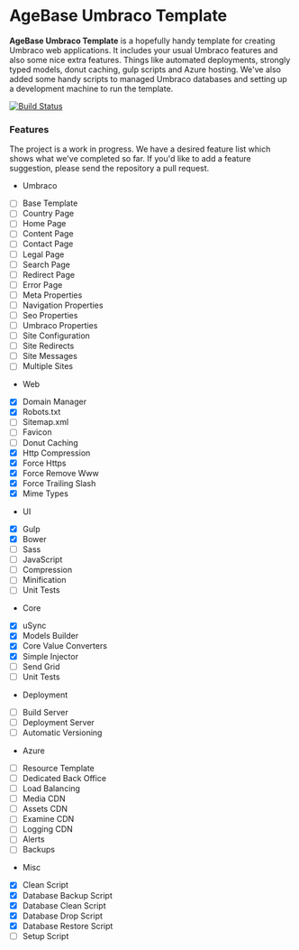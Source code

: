 # AgeBase Umbraco Template

**AgeBase Umbraco Template** is a hopefully handy template for creating Umbraco web applications. It includes your usual Umbraco features and also some nice extra features. Things like automated deployments, strongly typed models, donut caching, gulp scripts and Azure hosting. We've also added some handy scripts to managed Umbraco databases and setting up a development machine to run the template.

[![Build Status](https://ci.appveyor.com/api/projects/status/4c8rl1r57yu2i7md/branch/master?svg=true)](https://ci.appveyor.com/project/AgeBase/umbraco-template/branch/master)

### Features

The project is a work in progress. We have a desired feature list which shows what we've completed so far. If you'd like to add a feature suggestion, please send the repository a pull request.

- Umbraco
 - [ ] Base Template
 - [ ] Country Page
 - [ ] Home Page
 - [ ] Content Page
 - [ ] Contact Page
 - [ ] Legal Page
 - [ ] Search Page
 - [ ] Redirect Page
 - [ ] Error Page
 - [ ] Meta Properties
 - [ ] Navigation Properties
 - [ ] Seo Properties
 - [ ] Umbraco Properties
 - [ ] Site Configuration
 - [ ] Site Redirects
 - [ ] Site Messages
 - [ ] Multiple Sites
- Web
 - [x] Domain Manager
 - [x] Robots.txt
 - [ ] Sitemap.xml
 - [ ] Favicon
 - [ ] Donut Caching
 - [x] Http Compression
 - [x] Force Https
 - [x] Force Remove Www
 - [x] Force Trailing Slash
 - [x] Mime Types
- UI
 - [x] Gulp
 - [x] Bower
 - [ ] Sass
 - [ ] JavaScript
 - [ ] Compression
 - [ ] Minification
 - [ ] Unit Tests
- Core
 - [x] uSync
 - [x] Models Builder
 - [x] Core Value Converters
 - [x] Simple Injector
 - [ ] Send Grid
 - [ ] Unit Tests
- Deployment
 - [ ] Build Server
 - [ ] Deployment Server
 - [ ] Automatic Versioning
- Azure
 - [ ] Resource Template
 - [ ] Dedicated Back Office
 - [ ] Load Balancing
 - [ ] Media CDN
 - [ ] Assets CDN
 - [ ] Examine CDN
 - [ ] Logging CDN
 - [ ] Alerts
 - [ ] Backups
- Misc
 - [x] Clean Script
 - [x] Database Backup Script
 - [x] Database Clean Script
 - [x] Database Drop Script
 - [x] Database Restore Script
 - [ ] Setup Script